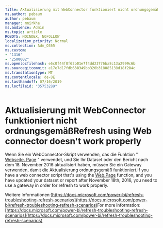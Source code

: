 ```yaml
---
Title: Aktualisierung mit WebConnector funktioniert nicht ordnungsgemäß
ms.author: pebaum
author: pebaum
manager: mnirkhe
ms.audience: Admin
ms.topic: article
ROBOTS: NOINDEX, NOFOLLOW
localization_priority: Normal
ms.collection: Adm_O365
ms.custom:
- "1316"
- "2500002"
ms.openlocfilehash: e6c0f44f8f62b01e7f4dd23776ba8c13a2999c6b
ms.sourcegitcommit: e17e7d17fdb638349bb320b318085138d18f284c
ms.translationtype: MT
ms.contentlocale: de-DE
ms.lasthandoff: 07/16/2019
ms.locfileid: "35753289"
---
```

# <a name="refresh-using-web-connector-doesnt-work-properly"></a><span data-ttu-id="03380-102">Aktualisierung mit WebConnector funktioniert nicht ordnungsgemäß</span><span class="sxs-lookup"><span data-stu-id="03380-102">Refresh using Web connector doesn't work properly</span></span>

<span data-ttu-id="03380-103">Wenn Sie ein WebConnector-Skript verwenden, das die Funktion " [Webseite. Page](https://msdn.microsoft.com/library/mt260924.aspx) " verwendet, und Sie Ihr Dataset oder den Bericht nach dem 18. November 2016 aktualisiert haben, müssen Sie ein Gateway verwenden, damit die Aktualisierung ordnungsgemäß funktioniert.</span><span class="sxs-lookup"><span data-stu-id="03380-103">If you have a web connector script that's using the [Web.Page](https://msdn.microsoft.com/library/mt260924.aspx) function, and you have updated your dataset or report after November 18th, 2016, you need to use a gateway in order for refresh to work properly.</span></span>

<span data-ttu-id="03380-104">Weitere Informationen:[https://docs.microsoft.com/power-bi/refresh-troubleshooting-refresh-scenarios](https://docs.microsoft.com/power-bi/refresh-troubleshooting-refresh-scenarios)</span><span class="sxs-lookup"><span data-stu-id="03380-104">For more information: [https://docs.microsoft.com/power-bi/refresh-troubleshooting-refresh-scenarios](https://docs.microsoft.com/power-bi/refresh-troubleshooting-refresh-scenarios)</span></span>
